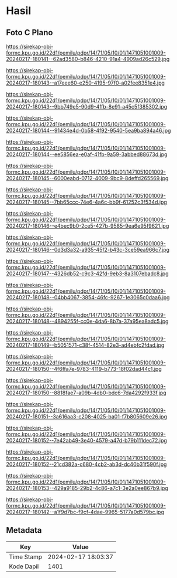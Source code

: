 # Hasil

## Foto C Plano

https://sirekap-obj-formc.kpu.go.id/22d1/pemilu/pdpr/14/71/05/10/01/1471051001009-20240217-180141--62ad3580-b846-4210-91a4-4909ad26c529.jpg

https://sirekap-obj-formc.kpu.go.id/22d1/pemilu/pdpr/14/71/05/10/01/1471051001009-20240217-180143--a17eee60-e250-4195-97f0-a02fee8351e4.jpg

https://sirekap-obj-formc.kpu.go.id/22d1/pemilu/pdpr/14/71/05/10/01/1471051001009-20240217-180143--9bb749e5-90d9-4ffb-8e91-a45c5f385302.jpg

https://sirekap-obj-formc.kpu.go.id/22d1/pemilu/pdpr/14/71/05/10/01/1471051001009-20240217-180144--91434e4d-0b58-4f92-9540-5ea9ba894a46.jpg

https://sirekap-obj-formc.kpu.go.id/22d1/pemilu/pdpr/14/71/05/10/01/1471051001009-20240217-180144--ee5856ea-e0af-41fb-9a59-3abbed88673d.jpg

https://sirekap-obj-formc.kpu.go.id/22d1/pemilu/pdpr/14/71/05/10/01/1471051001009-20240217-180145--6000eabd-0712-4009-9bc9-8deffd265569.jpg

https://sirekap-obj-formc.kpu.go.id/22d1/pemilu/pdpr/14/71/05/10/01/1471051001009-20240217-180145--7bb65ccc-74e6-4a6c-bb9f-61252c3f534d.jpg

https://sirekap-obj-formc.kpu.go.id/22d1/pemilu/pdpr/14/71/05/10/01/1471051001009-20240217-180146--e4bec9b0-2ce5-427b-9585-9ea6e95f9621.jpg

https://sirekap-obj-formc.kpu.go.id/22d1/pemilu/pdpr/14/71/05/10/01/1471051001009-20240217-180146--0d3d3a32-a935-45f2-b43c-3ce59ea966c7.jpg

https://sirekap-obj-formc.kpu.go.id/22d1/pemilu/pdpr/14/71/05/10/01/1471051001009-20240217-180147--4326db52-c9c3-42fd-9eb3-8a3107ebadc8.jpg

https://sirekap-obj-formc.kpu.go.id/22d1/pemilu/pdpr/14/71/05/10/01/1471051001009-20240217-180148--04bb4067-3854-46fc-9267-1e3065c0daa6.jpg

https://sirekap-obj-formc.kpu.go.id/22d1/pemilu/pdpr/14/71/05/10/01/1471051001009-20240217-180148--4894255f-cc0e-4da6-8b7a-37a95ea8adc5.jpg

https://sirekap-obj-formc.kpu.go.id/22d1/pemilu/pdpr/14/71/05/10/01/1471051001009-20240217-180149--b5051571-c38f-4514-82e3-ad4ebfc2fdad.jpg

https://sirekap-obj-formc.kpu.go.id/22d1/pemilu/pdpr/14/71/05/10/01/1471051001009-20240217-180150--4f6ffa7e-9783-4119-b773-18f02dad44c1.jpg

https://sirekap-obj-formc.kpu.go.id/22d1/pemilu/pdpr/14/71/05/10/01/1471051001009-20240217-180150--8818fae7-a09b-4db0-bdc6-7da4292f933f.jpg

https://sirekap-obj-formc.kpu.go.id/22d1/pemilu/pdpr/14/71/05/10/01/1471051001009-20240217-180151--3a616aa3-c208-4025-ba01-f7b805609e26.jpg

https://sirekap-obj-formc.kpu.go.id/22d1/pemilu/pdpr/14/71/05/10/01/1471051001009-20240217-180152--7e42ab49-3e40-4579-a47d-b79b111dec72.jpg

https://sirekap-obj-formc.kpu.go.id/22d1/pemilu/pdpr/14/71/05/10/01/1471051001009-20240217-180152--21cd382a-c680-4cb2-ab3d-dc40b31f590f.jpg

https://sirekap-obj-formc.kpu.go.id/22d1/pemilu/pdpr/14/71/05/10/01/1471051001009-20240217-180153--429a9185-29b2-4c86-a7c1-3e2a0ee867b9.jpg

https://sirekap-obj-formc.kpu.go.id/22d1/pemilu/pdpr/14/71/05/10/01/1471051001009-20240217-180142--a1f9d7bc-f9cf-4dae-9965-5177a0d579bc.jpg


## Metadata

| Key        | Value               |
| ---------- | ------------------- |
| Time Stamp | 2024-02-17 18:03:37 |
| Kode Dapil | 1401                |



